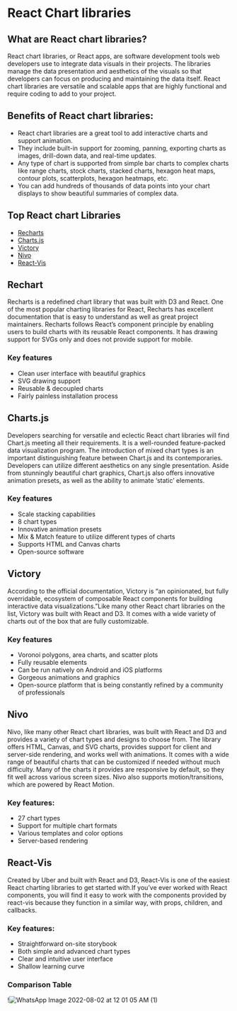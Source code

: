 # React Chart libraries

## What are React chart libraries?
React chart libraries, or React apps, are software development tools web developers use to integrate data visuals in their projects. The libraries manage the data presentation and aesthetics of the visuals so that developers can focus on producing and maintaining the data itself. React chart libraries are versatile and scalable apps that are highly functional and require coding to add to your project.

## Benefits of React chart libraries:
- React chart libraries are a great tool to add interactive charts and support animation.
- They include built-in support for zooming, panning, exporting charts as images, drill-down data, and real-time updates.
- Any type of chart is supported from simple bar charts to complex charts like range charts, stock charts, stacked charts, hexagon heat maps, contour plots, scatterplots, hexagon heatmaps, etc.
- You can add hundreds of thousands of data points into your chart displays to show beautiful summaries of complex data.

## Top React chart Libraries
- [Recharts](https://recharts.org/en-US/)
- [Charts.js](https://www.chartjs.org/)
- [Victory](https://formidable.com/)
- [Nivo](https://nivo.rocks/components/)
- [React-Vis](https://uber.github.io/react-vis/)


## Rechart
Recharts is a redefined chart library that was built with D3 and React. One of the most popular charting libraries for React, Recharts has excellent documentation that is easy to understand as well as great project maintainers. Recharts follows React’s component principle by enabling users to build charts with its reusable React components. It has drawing support for SVGs only and does not provide support for mobile.

### Key features
- Clean user interface with beautiful graphics
- SVG drawing support
- Reusable & decoupled charts
- Fairly painless installation process

## Charts.js
Developers searching for versatile and eclectic React chart libraries will find Chart.js meeting all their requirements. It is a well-rounded feature-packed data visualization program. The introduction of mixed chart types is an important distinguishing feature between Chart.js and its contemporaries. Developers can utilize different aesthetics on any single presentation. Aside from stunningly beautiful chart graphics, Chart.js also offers innovative animation presets, as well as the ability to animate ‘static’ elements.

### Key features
- Scale stacking capabilities
- 8 chart types
- Innovative animation presets
- Mix & Match feature to utilize different types of charts
- Supports HTML and Canvas charts
- Open-source software

## Victory 
According to the official documentation, Victory is “an opinionated, but fully overridable, ecosystem of composable React components for building interactive data visualizations.”Like many other React chart libraries on the list, Victory was built with React and D3. It comes with a wide variety of charts out of the box that are fully customizable.

### Key features
- Voronoi polygons, area charts, and scatter plots
- Fully reusable elements
- Can be run natively on Android and iOS platforms
- Gorgeous animations and graphics
- Open-source platform that is being constantly refined by a community of professionals

## Nivo
Nivo, like many other React chart libraries, was built with React and D3 and provides a variety of chart types and designs to choose from. The library offers HTML, Canvas, and SVG charts, provides support for client and server-side rendering, and works well with animations. It comes with a wide range of beautiful charts that can be customized if needed without much difficulty. Many of the charts it provides are responsive by default, so they fit well across various screen sizes. Nivo also supports motion/transitions, which are powered by React Motion.

### Key features:
- 27 chart types
- Support for multiple chart formats
- Various templates and color options
- Server-based rendering

## React-Vis
Created by Uber and built with React and D3, React-Vis is one of the easiest React charting libraries to get started with.If you’ve ever worked with React components, you will find it easy to work with the components provided by react-vis because they function in a similar way, with props, children, and callbacks.

### Key features:
- Straightforward on-site storybook
- Both simple and advanced chart types
- Clear and intuitive user interface
- Shallow learning curve


### Comparison Table
!![WhatsApp Image 2022-08-02 at 12 01 05 AM (1)](https://user-images.githubusercontent.com/66643168/182219528-d7d13d3e-f0c0-4aa3-acbb-15c4fefa7036.jpeg)
